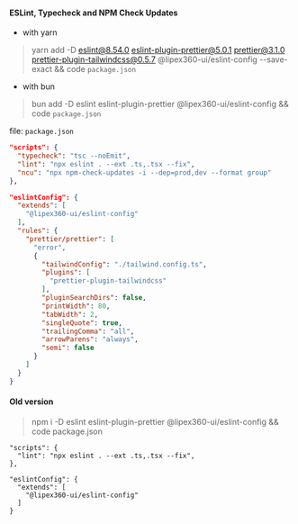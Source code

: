 #### ESLint, Typecheck and NPM Check Updates
* with yarn
> yarn add -D eslint@8.54.0 eslint-plugin-prettier@5.0.1 prettier@3.1.0 prettier-plugin-tailwindcss@0.5.7 @lipex360-ui/eslint-config --save-exact && code `package.json`

* with bun
> bun add -D eslint eslint-plugin-prettier @lipex360-ui/eslint-config && code `package.json`

file: `package.json`
```json
"scripts": {
  "typecheck": "tsc --noEmit",
  "lint": "npx eslint . --ext .ts,.tsx --fix",
  "ncu": "npx npm-check-updates -i --dep=prod,dev --format group"
},

"eslintConfig": {
  "extends": [
    "@lipex360-ui/eslint-config"
  ],
  "rules": {
    "prettier/prettier": [
      "error",
      {
        "tailwindConfig": "./tailwind.config.ts",
        "plugins": [
          "prettier-plugin-tailwindcss"
        ],
        "pluginSearchDirs": false,
        "printWidth": 80,
        "tabWidth": 2,
        "singleQuote": true,
        "trailingComma": "all",
        "arrowParens": "always",
        "semi": false
      }
    ]
  }
}

```

#### Old version

> npm i -D eslint eslint-plugin-prettier @lipex360-ui/eslint-config && code package.json

```
"scripts": {
  "lint": "npx eslint . --ext .ts,.tsx --fix",
},

"eslintConfig": {
  "extends": [
    "@lipex360-ui/eslint-config"
  ]
}
```
